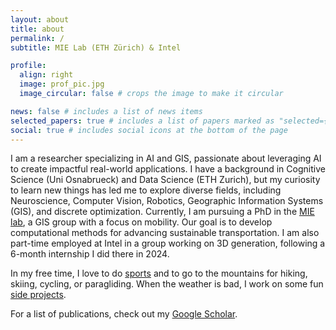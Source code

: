```yaml
---
layout: about
title: about
permalink: /
subtitle: MIE Lab (ETH Zürich) & Intel

profile:
  align: right
  image: prof_pic.jpg
  image_circular: false # crops the image to make it circular

news: false # includes a list of news items
selected_papers: true # includes a list of papers marked as "selected={true}"
social: true # includes social icons at the bottom of the page
---
```


I am a researcher specializing in AI and GIS, passionate about leveraging AI to create impactful real-world applications. I have a background in Cognitive Science (Uni Osnabrueck) and Data Science (ETH Zurich), but my curiosity to learn new things has led me to explore diverse fields, including Neuroscience, Computer Vision, Robotics, Geographic Information Systems (GIS), and discrete optimization. Currently, I am pursuing a PhD in the [MIE lab](https://mie-lab.ethz.ch/), a GIS group with a focus on mobility. Our goal is to develop computational methods for advancing sustainable transportation. I am also part-time employed at Intel in a group working on 3D generation, following a 6-month internship I did there in 2024.

In my free time, I love to do [sports](/hobbies/) and to go to the mountains for hiking, skiing, cycling, or paragliding. When the weather is bad, I work on some fun [side projects](/projects).

For a list of publications, check out my [Google Scholar](https://scholar.google.com/citations?user=qC1JKzoAAAAJ&hl=en).